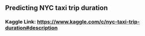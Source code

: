 ## Predicting NYC taxi trip duration
### Kaggle Link: https://www.kaggle.com/c/nyc-taxi-trip-duration#description
